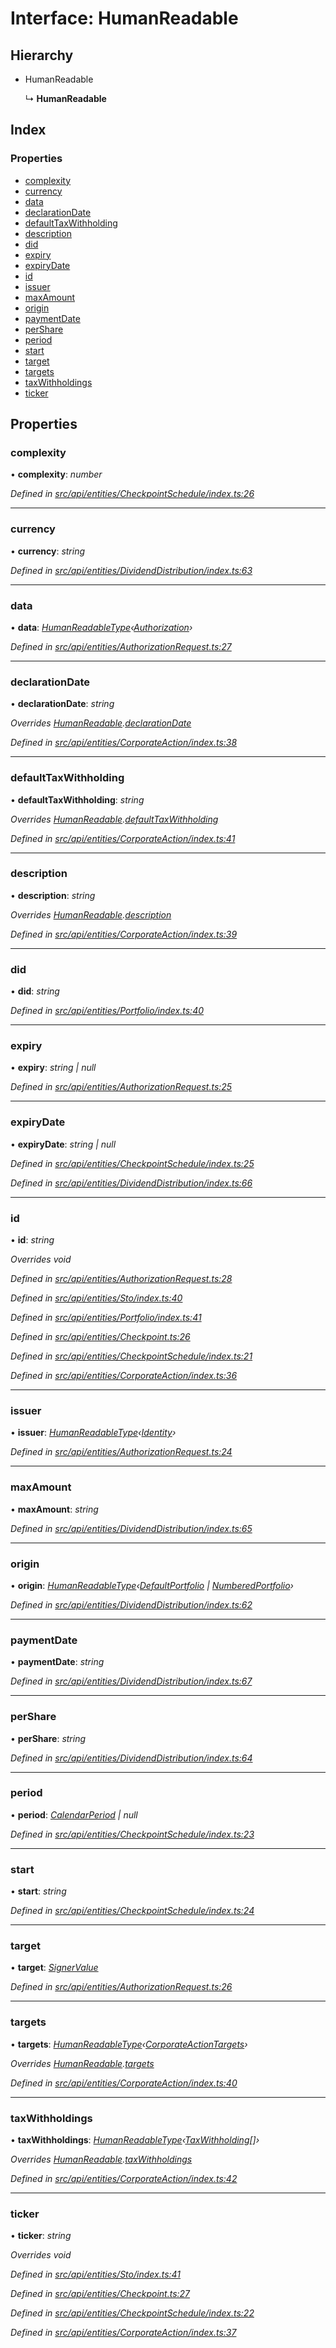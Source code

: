 # Interface: HumanReadable

## Hierarchy

* HumanReadable

  ↳ **HumanReadable**

## Index

### Properties

* [complexity](humanreadable.md#complexity)
* [currency](humanreadable.md#currency)
* [data](humanreadable.md#data)
* [declarationDate](humanreadable.md#declarationdate)
* [defaultTaxWithholding](humanreadable.md#defaulttaxwithholding)
* [description](humanreadable.md#description)
* [did](humanreadable.md#did)
* [expiry](humanreadable.md#expiry)
* [expiryDate](humanreadable.md#expirydate)
* [id](humanreadable.md#id)
* [issuer](humanreadable.md#issuer)
* [maxAmount](humanreadable.md#maxamount)
* [origin](humanreadable.md#origin)
* [paymentDate](humanreadable.md#paymentdate)
* [perShare](humanreadable.md#pershare)
* [period](humanreadable.md#period)
* [start](humanreadable.md#start)
* [target](humanreadable.md#target)
* [targets](humanreadable.md#targets)
* [taxWithholdings](humanreadable.md#taxwithholdings)
* [ticker](humanreadable.md#ticker)

## Properties

###  complexity

• **complexity**: *number*

*Defined in [src/api/entities/CheckpointSchedule/index.ts:26](https://github.com/PolymathNetwork/polymesh-sdk/blob/bf2b7a12/src/api/entities/CheckpointSchedule/index.ts#L26)*

___

###  currency

• **currency**: *string*

*Defined in [src/api/entities/DividendDistribution/index.ts:63](https://github.com/PolymathNetwork/polymesh-sdk/blob/bf2b7a12/src/api/entities/DividendDistribution/index.ts#L63)*

___

###  data

• **data**: *[HumanReadableType](../globals.md#humanreadabletype)‹[Authorization](../globals.md#authorization)›*

*Defined in [src/api/entities/AuthorizationRequest.ts:27](https://github.com/PolymathNetwork/polymesh-sdk/blob/bf2b7a12/src/api/entities/AuthorizationRequest.ts#L27)*

___

###  declarationDate

• **declarationDate**: *string*

*Overrides [HumanReadable](humanreadable.md).[declarationDate](humanreadable.md#declarationdate)*

*Defined in [src/api/entities/CorporateAction/index.ts:38](https://github.com/PolymathNetwork/polymesh-sdk/blob/bf2b7a12/src/api/entities/CorporateAction/index.ts#L38)*

___

###  defaultTaxWithholding

• **defaultTaxWithholding**: *string*

*Overrides [HumanReadable](humanreadable.md).[defaultTaxWithholding](humanreadable.md#defaulttaxwithholding)*

*Defined in [src/api/entities/CorporateAction/index.ts:41](https://github.com/PolymathNetwork/polymesh-sdk/blob/bf2b7a12/src/api/entities/CorporateAction/index.ts#L41)*

___

###  description

• **description**: *string*

*Overrides [HumanReadable](humanreadable.md).[description](humanreadable.md#description)*

*Defined in [src/api/entities/CorporateAction/index.ts:39](https://github.com/PolymathNetwork/polymesh-sdk/blob/bf2b7a12/src/api/entities/CorporateAction/index.ts#L39)*

___

###  did

• **did**: *string*

*Defined in [src/api/entities/Portfolio/index.ts:40](https://github.com/PolymathNetwork/polymesh-sdk/blob/bf2b7a12/src/api/entities/Portfolio/index.ts#L40)*

___

###  expiry

• **expiry**: *string | null*

*Defined in [src/api/entities/AuthorizationRequest.ts:25](https://github.com/PolymathNetwork/polymesh-sdk/blob/bf2b7a12/src/api/entities/AuthorizationRequest.ts#L25)*

___

###  expiryDate

• **expiryDate**: *string | null*

*Defined in [src/api/entities/CheckpointSchedule/index.ts:25](https://github.com/PolymathNetwork/polymesh-sdk/blob/bf2b7a12/src/api/entities/CheckpointSchedule/index.ts#L25)*

*Defined in [src/api/entities/DividendDistribution/index.ts:66](https://github.com/PolymathNetwork/polymesh-sdk/blob/bf2b7a12/src/api/entities/DividendDistribution/index.ts#L66)*

___

###  id

• **id**: *string*

*Overrides void*

*Defined in [src/api/entities/AuthorizationRequest.ts:28](https://github.com/PolymathNetwork/polymesh-sdk/blob/bf2b7a12/src/api/entities/AuthorizationRequest.ts#L28)*

*Defined in [src/api/entities/Sto/index.ts:40](https://github.com/PolymathNetwork/polymesh-sdk/blob/bf2b7a12/src/api/entities/Sto/index.ts#L40)*

*Defined in [src/api/entities/Portfolio/index.ts:41](https://github.com/PolymathNetwork/polymesh-sdk/blob/bf2b7a12/src/api/entities/Portfolio/index.ts#L41)*

*Defined in [src/api/entities/Checkpoint.ts:26](https://github.com/PolymathNetwork/polymesh-sdk/blob/bf2b7a12/src/api/entities/Checkpoint.ts#L26)*

*Defined in [src/api/entities/CheckpointSchedule/index.ts:21](https://github.com/PolymathNetwork/polymesh-sdk/blob/bf2b7a12/src/api/entities/CheckpointSchedule/index.ts#L21)*

*Defined in [src/api/entities/CorporateAction/index.ts:36](https://github.com/PolymathNetwork/polymesh-sdk/blob/bf2b7a12/src/api/entities/CorporateAction/index.ts#L36)*

___

###  issuer

• **issuer**: *[HumanReadableType](../globals.md#humanreadabletype)‹[Identity](../classes/identity.md)›*

*Defined in [src/api/entities/AuthorizationRequest.ts:24](https://github.com/PolymathNetwork/polymesh-sdk/blob/bf2b7a12/src/api/entities/AuthorizationRequest.ts#L24)*

___

###  maxAmount

• **maxAmount**: *string*

*Defined in [src/api/entities/DividendDistribution/index.ts:65](https://github.com/PolymathNetwork/polymesh-sdk/blob/bf2b7a12/src/api/entities/DividendDistribution/index.ts#L65)*

___

###  origin

• **origin**: *[HumanReadableType](../globals.md#humanreadabletype)‹[DefaultPortfolio](../classes/defaultportfolio.md) | [NumberedPortfolio](../classes/numberedportfolio.md)›*

*Defined in [src/api/entities/DividendDistribution/index.ts:62](https://github.com/PolymathNetwork/polymesh-sdk/blob/bf2b7a12/src/api/entities/DividendDistribution/index.ts#L62)*

___

###  paymentDate

• **paymentDate**: *string*

*Defined in [src/api/entities/DividendDistribution/index.ts:67](https://github.com/PolymathNetwork/polymesh-sdk/blob/bf2b7a12/src/api/entities/DividendDistribution/index.ts#L67)*

___

###  perShare

• **perShare**: *string*

*Defined in [src/api/entities/DividendDistribution/index.ts:64](https://github.com/PolymathNetwork/polymesh-sdk/blob/bf2b7a12/src/api/entities/DividendDistribution/index.ts#L64)*

___

###  period

• **period**: *[CalendarPeriod](calendarperiod.md) | null*

*Defined in [src/api/entities/CheckpointSchedule/index.ts:23](https://github.com/PolymathNetwork/polymesh-sdk/blob/bf2b7a12/src/api/entities/CheckpointSchedule/index.ts#L23)*

___

###  start

• **start**: *string*

*Defined in [src/api/entities/CheckpointSchedule/index.ts:24](https://github.com/PolymathNetwork/polymesh-sdk/blob/bf2b7a12/src/api/entities/CheckpointSchedule/index.ts#L24)*

___

###  target

• **target**: *[SignerValue](signervalue.md)*

*Defined in [src/api/entities/AuthorizationRequest.ts:26](https://github.com/PolymathNetwork/polymesh-sdk/blob/bf2b7a12/src/api/entities/AuthorizationRequest.ts#L26)*

___

###  targets

• **targets**: *[HumanReadableType](../globals.md#humanreadabletype)‹[CorporateActionTargets](corporateactiontargets.md)›*

*Overrides [HumanReadable](humanreadable.md).[targets](humanreadable.md#targets)*

*Defined in [src/api/entities/CorporateAction/index.ts:40](https://github.com/PolymathNetwork/polymesh-sdk/blob/bf2b7a12/src/api/entities/CorporateAction/index.ts#L40)*

___

###  taxWithholdings

• **taxWithholdings**: *[HumanReadableType](../globals.md#humanreadabletype)‹[TaxWithholding](taxwithholding.md)[]›*

*Overrides [HumanReadable](humanreadable.md).[taxWithholdings](humanreadable.md#taxwithholdings)*

*Defined in [src/api/entities/CorporateAction/index.ts:42](https://github.com/PolymathNetwork/polymesh-sdk/blob/bf2b7a12/src/api/entities/CorporateAction/index.ts#L42)*

___

###  ticker

• **ticker**: *string*

*Overrides void*

*Defined in [src/api/entities/Sto/index.ts:41](https://github.com/PolymathNetwork/polymesh-sdk/blob/bf2b7a12/src/api/entities/Sto/index.ts#L41)*

*Defined in [src/api/entities/Checkpoint.ts:27](https://github.com/PolymathNetwork/polymesh-sdk/blob/bf2b7a12/src/api/entities/Checkpoint.ts#L27)*

*Defined in [src/api/entities/CheckpointSchedule/index.ts:22](https://github.com/PolymathNetwork/polymesh-sdk/blob/bf2b7a12/src/api/entities/CheckpointSchedule/index.ts#L22)*

*Defined in [src/api/entities/CorporateAction/index.ts:37](https://github.com/PolymathNetwork/polymesh-sdk/blob/bf2b7a12/src/api/entities/CorporateAction/index.ts#L37)*
